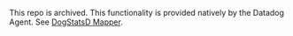 This repo is archived. This functionality is provided natively by the Datadog Agent.  See [DogStatsD Mapper](https://docs.datadoghq.com/developers/dogstatsd/dogstatsd_mapper/).
